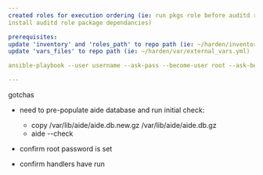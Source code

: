 ```yaml
---
created roles for execution ordering (ie: run pkgs role before auditd role to
install auditd role package dependancies)

prerequisites:
update 'inventory' and 'roles_path' to repo path (ie: ~/harden/inventory.yml)
update 'vars_files' to repo path (ie: ~/harden/var/external_vars.yml)

ansible-playbook --user username --ask-pass --become-user root --ask-become-pass foo.yml

---
```

gotchas

- need to pre-populate aide database and run initial check:
  * copy /var/lib/aide/aide.db.new.gz /var/lib/aide/aide.db.gz
  * aide --check

- confirm root password is set
- confirm handlers have run
